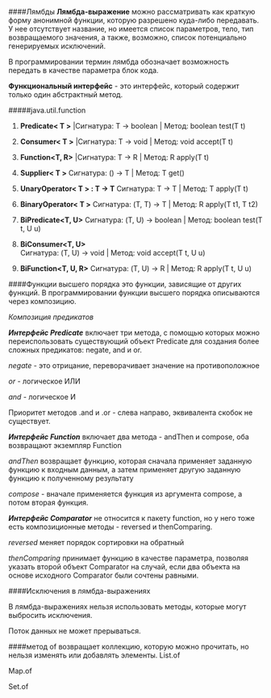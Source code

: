 ####Лямбды
**Лямбда-выражение** можно рассматривать как краткую форму анонимной функции, 
которую разрешено куда-либо передавать. У нее отсутствует название, 
но имеется список параметров, тело, тип возвращаемого значения, 
а также, возможно, список потенциально генерируемых исключений.

В программировании термин лямбда обозначает возможность передать в качестве параметра блок кода.

**Функциональный интерфейс** - это интерфейс, который содержит 
только один абстрактный метод.

#####java.util.function
1. **Predicate< T >** 
   |Сигнатура: T -> boolean | Метод: boolean test(T t)

2. **Consumer< T >**
   |Сигнатура:  T -> void | Метод: void accept(T t)

3. **Function<T, R>** 
   |Сигнатура: T -> R | Метод: R apply(T t)

4. **Supplier< T >** 
   Сигнатура: () -> T | Метод: T get()

5. **UnaryOperator< T > : T -> T**
   Сигнатура: T -> T | Метод: T apply(T t)

6. **BinaryOperator< T >** 
   Сигнатура: (T, T) -> T | Метод: R apply(T t1, T t2)

7. **BiPredicate<T, U>** 
   Сигнатура: (T, U) -> boolean | Метод: boolean test(T t, U u)

8. **BiConsumer<T, U>**  
   Сигнатура: (T, U) -> void | Метод: void accept(T t, U u)

9. **BiFunction<T, U, R>**
   Сигнатура: (T, U) -> R | Метод: R apply(T t, U u)


####Функции высшего порядка
 это функции, зависящие от других функций. 
 В программировании функции высшего порядка описываются через композицию.

*Композиция предикатов*

***Интерфейс Predicate*** включает три метода, с помощью которых можно переиспользовать
существующий объект Predicate для создания более сложных предикатов: negate, and и or.

*negate* - это отрицание, переворачивает значение на противоположное

*or* - логическое ИЛИ

*and* - логическое И

Приоритет методов .and и .or - слева направо, эквивалента скобок не существует.

***Интерфейс Function*** включает два метода - andThen и compose, 
оба возвращают экземпляр Function

*andThen* возвращает функцию, которая сначала применяет заданную функцию 
к входным данным, а затем применяет другую заданную функцию к полученному результату

*compose* - вначале применяется функция из аргумента compose, а потом вторая функция.

***Интерфейс Comparator*** не относится к пакету function, но у него тоже есть 
композиционные методы - reversed и thenComparing.

*reversed* меняет порядок сортировки на обратный

*thenComparing* принимает функцию в качестве параметра, позволяя указать
второй объект Comparator на случай, если два объекта на основе исходного Comparator
были сочтены равными.

####Исключения в лямбда-выражениях

В лямбда-выражениях нельзя использовать методы, которые могут выбросить исключения.

Поток данных не может прерываться.

####метод of 
возвращает коллекцию, которую можно прочитать, 
но нельзя изменять или добавлять элементы.
List.of

Map.of

Set.of


